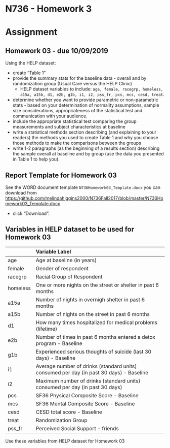 N736 - Homework 3
================

# Assignment

## Homework 03 - due 10/09/2019

Using the HELP dataset:

  - create “Table 1”
  - provide the summary stats for the baseline data - overall and by
    randomization group (Usual Care versus the HELP Clinic)
      - HELP dataset variables to include: `age, female, racegrp,
        homeless, a15a, a15b, d1, e2b, g1b, i1, i2, pss_fr, pcs, mcs,
        cesd, treat`.
  - determine whether you want to provide parametric or non-parametric
    stats - based on your determination of normality assumptions, sample
    size considerations, appropriateness of the statistical test and
    communication with your audience.
  - include the appropriate statistical test comparing the group
    measurements and subject characteristics at baseline
  - write a statistical methods section describing (and explaining to
    your readers) the methods you used to create Table 1 and why you
    choose those methods to make the comparisons between the groups
  - write 1-2 paragraphs (as the beginning of a results section)
    describing the sample overall at baseline and by group (use the data
    you presented in Table 1 to help you).

## Report Template for Homework 03

See the WORD document template `N736Homework03_Template.docx` you can
download from
<https://github.com/melindahiggins2000/N736Fall2017/blob/master/N736Homework03_Template.docx>
- click
“Download”.

## Variables in HELP dataset to be used for Homework 03

|          | Variable Label                                                                          |
| -------- | :-------------------------------------------------------------------------------------- |
| age      | Age at baseline (in years)                                                              |
| female   | Gender of respondent                                                                    |
| racegrp  | Racial Group of Respondent                                                              |
| homeless | One or more nights on the street or shelter in past 6 months                            |
| a15a     | Number of nights in overnigh shelter in past 6 months                                   |
| a15b     | Number of nights on the street in past 6 months                                         |
| d1       | How many times hospitalized for medical problems (lifetime)                             |
| e2b      | Number of times in past 6 months entered a detox program - Baseline                     |
| g1b      | Experienced serious thoughts of suicide (last 30 days) - Baseline                       |
| i1       | Average number of drinks (standard units) consumed per day (in past 30 days) - Baseline |
| i2       | Maximum number of drinks (standard units) consumed per day (in past 30 days)            |
| pcs      | SF36 Physical Composite Score - Baseline                                                |
| mcs      | SF36 Mental Composite Score - Baseline                                                  |
| cesd     | CESD total score - Baseline                                                             |
| treat    | Randomization Group                                                                     |
| pss\_fr  | Perceived Social Support - friends                                                      |

Use these variables from HELP dataset for Homework 03
